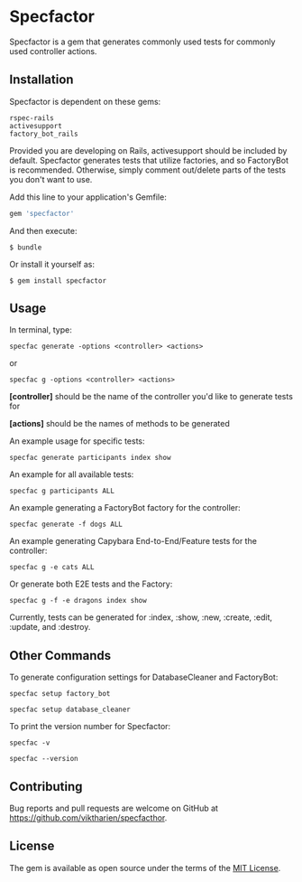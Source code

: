 # Specfactor

Specfactor is a gem that generates commonly used tests for commonly used controller actions.

## Installation

Specfactor is dependent on these gems: 

    rspec-rails
    activesupport
    factory_bot_rails
    
Provided you are developing on Rails, activesupport should be included by default.
Specfactor generates tests that utilize factories, and so FactoryBot is recommended. Otherwise, simply comment out/delete parts of the tests you don't want to use.

Add this line to your application's Gemfile:

```ruby
gem 'specfactor'
```

And then execute:

    $ bundle

Or install it yourself as:

    $ gem install specfactor

## Usage

In terminal, type:

    specfac generate -options <controller> <actions>
    
   or
    
    specfac g -options <controller> <actions>
    
__[controller]__ should be the name of the controller you'd like to generate tests for

__[actions]__ should be the names of methods to be generated

An example usage for specific tests:

    specfac generate participants index show
    
An example for all available tests:
    
    specfac g participants ALL
    
An example generating a FactoryBot factory for the controller:

    specfac generate -f dogs ALL
    
An example generating Capybara End-to-End/Feature tests for the controller:

    specfac g -e cats ALL
    
Or generate both E2E tests and the Factory:

    specfac g -f -e dragons index show
    
Currently, tests can be generated for :index, :show, :new, :create, :edit, :update, and :destroy.

## Other Commands

To generate configuration settings for DatabaseCleaner and FactoryBot:

    specfac setup factory_bot
    
    specfac setup database_cleaner
    
To print the version number for Specfactor:

    specfac -v
    
    specfac --version

## Contributing

Bug reports and pull requests are welcome on GitHub at https://github.com/viktharien/specfacthor.

## License

The gem is available as open source under the terms of the [MIT License](https://opensource.org/licenses/MIT).
